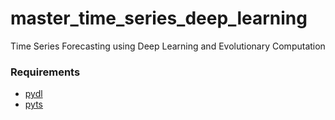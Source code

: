 # master_time_series_deep_learning
Time Series Forecasting using Deep Learning and Evolutionary Computation

### Requirements
  * [pydl](https://github.com/rafaeltg/pydl)
  * [pyts](https://github.com/rafaeltg/pyts)
